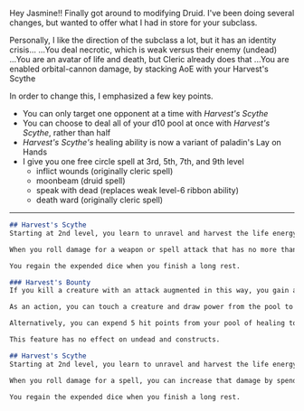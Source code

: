 Hey Jasmine!! Finally got around to modifying Druid. I've been doing several changes, but wanted to offer what I had in store for your subclass.

Personally, I like the direction of the subclass a lot, but it has an identity crisis... 
...You deal necrotic, which is weak versus their enemy (undead)
...You are an avatar of life and death, but Cleric already does that
...You are enabled orbital-cannon damage, by stacking AoE with your Harvest's Scythe

In order to change this, I emphasized a few key points.
- You can only target one opponent at a time with *Harvest's Scythe*
- You can choose to deal all of your d10 pool at once with *Harvest's Scythe*, rather than half
- *Harvest's Scythe's* healing ability is now a variant of paladin's Lay on Hands
- I give you one free circle spell at 3rd, 5th, 7th, and 9th level
	- inflict wounds (originally cleric spell)
	- moonbeam (druid spell)
	- speak with dead (replaces weak level-6 ribbon ability)
	- death ward (originally cleric spell)

---

```md
## Harvest's Scythe
Starting at 2nd level, you learn to unravel and harvest the life energy of other creatures. You can augment your attacks to drain the life force from creatures. You have a pool of energy represented by a number of d10s equal to your druid level.

When you roll damage for a weapon or spell attack that has no more than one target, you can increase that damage by spending dice from the pool. Roll the spent dice and add them to the damage as radiant and necrotic — whichever deals more damage.

You regain the expended dice when you finish a long rest.

### Harvest's Bounty
If you kill a creature with an attack augmented in this way, you gain a pool of healing power equal to the amount of hit points that the creature had left before dying. This pool of healing dissipates when you take a long rest.

As an action, you can touch a creature and draw power from the pool to restore a number of hit points to that creature, up to the maximum amount remaining in your pool.

Alternatively, you can expend 5 hit points from your pool of healing to cure the target of one disease or neutralize one poison affecting it. You can cure multiple diseases and neutralize multiple poisons with a single use of Lay on Hands, expending hit points separately for each one.

This feature has no effect on undead and constructs.
```


```md
## Harvest's Scythe
Starting at 2nd level, you learn to unravel and harvest the life energy of other creatures. You can augment your spells to drain the life force from creatures. You have a pool of energy represented by a number of d10s equal to your druid level.

When you roll damage for a spell, you can increase that damage by spending dice from the pool. You can spend a number of dice equal to half your druid level or less. Roll the spent dice and add them to the damage as necrotic damage. If you kill one or more hostile creatures with a spell augmented in this way, you or an ally of your choice that you can see within 30 feet of you regains 2 hit points per die spent to increase the spell's damage, or 5 hit points per die if at least one of the slain creatures was undead.

You regain the expended dice when you finish a long rest.

```
